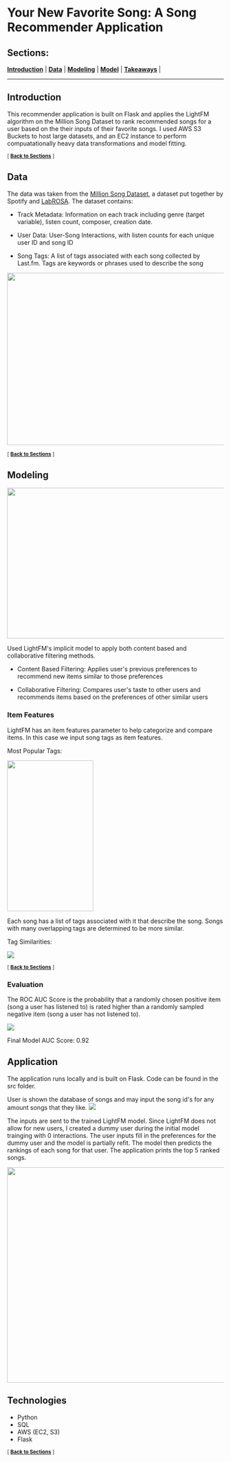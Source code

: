 # Your New Favorite Song: A Song Recommender Application

<div class='header'> 
<!-- Your header image here -->

## Sections:
 **[Introduction](#Introduction)**  |
 **[Data](#data)**  |
 **[Modeling](#exploration)**  |
 **[Model](#model)**  |
 **[Takeaways](#takeaways)**  |
 
 ---
 ## Introduction
This recommender application is built on Flask and applies the LightFM algorithm on the Million Song Dataset to rank recommended songs for a user based on the their inputs of their favorite songs. I used AWS S3 Buckets to host large datasets, and an EC2 instance to perform compuatationally heavy data transformations and model fitting.

<sub>[  **[Back to Sections](#sections)** ]</sub>

 ## Data
The data was taken from the [Million Song Dataset](http://millionsongdataset.com/), a dataset put together by Spotify and [LabROSA](https://labrosa.ee.columbia.edu/).
The dataset contains: 

 - Track Metadata: Information on each track including genre (target variable), listen count, composer, creation date.
 
 - User Data: User-Song Interactions, with listen counts for each unique user ID and song ID
 
 - Song Tags: A list of tags associated with each song collected by Last.fm. Tags are keywords or phrases used to describe the song
 

<img src="https://github.com/atsai24/song_recommender/blob/master/img/user_item_metadata_image.png" width = "800" height = "400">
 
 <sub>[  **[Back to Sections](#sections)** ]</sub>
 

## Modeling

<img src="https://github.com/atsai24/song_recommender/blob/master/img/light_fm_logo.png" width = "700" height = "350">

Used LightFM's implicit model to apply both content based and collaborative filtering methods.
  - Content Based Filtering: Applies user's previous preferences to recommend new items similar to those preferences
  
  - Collaborative Filtering: Compares user's taste to other users and recommends items based on the preferences of other similar users
### Item Features

LightFM has an item features parameter to help categorize and compare items. In this case we input song tags as item features.

Most Popular Tags: 

<img src="https://github.com/atsai24/song_recommender/blob/master/img/tag_counts.png" width = "200" height = 350>

Each song has a list of tags associated with it that describe the song. Songs with many overlapping tags are determined to be more similar.

Tag Similarities:

<img src="https://github.com/atsai24/song_recommender/blob/master/img/tag_similarities.png">



<sub>[  **[Back to Sections](#sections)** ]</sub>

### Evaluation

The ROC AUC Score is the probability that a randomly chosen positive item (song a user has listened to) is rated higher than a randomly sampled negative item (song a user has not listened to).

<img src="https://github.com/atsai24/song_recommender/blob/master/img/AUC_example.png">

Final Model AUC Score: 0.92

## Application

The application runs locally and is built on Flask. Code can be found in the src folder.

<p> User is shown the database of songs and may input the song id's for any amount songs that they like.

<img src="https://github.com/atsai24/song_recommender/blob/master/img/flask_app_empty.png">
</p>

<p> The inputs are sent to the trained LightFM model. Since LightFM does not allow for new users, I created a dummy user during the initial model trainging with 0 interactions. The user inputs fill in the preferences for the dummy user and the model is partially refit. The model then predicts the rankings of each song for that user. The application prints the top 5 ranked songs.
</p>
<img src="https://github.com/atsai24/song_recommender/blob/master/img/flask_app_comma_separated.png" width = "600" height = "500"> 


## Technologies

  - Python
  - SQL
  - AWS (EC2, S3)
  - Flask


<sub>[  **[Back to Sections](#sections)** ]</sub>
